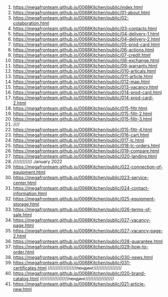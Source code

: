 <!-- https://github.com/luckyone1221/0068Kitchen -->

1. <https://megafronteam.github.io/0068Kitchen/public/index.html>
2. <https://megafronteam.github.io/0068Kitchen/public/01-about.html>
3. <https://megafronteam.github.io/0068Kitchen/public/02-colaboration.html>
4. <https://megafronteam.github.io/0068Kitchen/public/03-contacts.html>
5. <https://megafronteam.github.io/0068Kitchen/public/04-delivery-1.html>
6. <https://megafronteam.github.io/0068Kitchen/public/04-delivery-2.html>
7. <https://megafronteam.github.io/0068Kitchen/public/05-prod-card.html>
8. <https://megafronteam.github.io/0068Kitchen/public/06-actions.html>
9. <https://megafronteam.github.io/0068Kitchen/public/07-credit.html>
10. <https://megafronteam.github.io/0068Kitchen/public/08-exchange.html>
11. <https://megafronteam.github.io/0068Kitchen/public/09-warranty.html>
12. <https://megafronteam.github.io/0068Kitchen/public/010-articals.html>
13. <https://megafronteam.github.io/0068Kitchen/public/011-article.html>
14. <https://megafronteam.github.io/0068Kitchen/public/012-map.html>
15. <https://megafronteam.github.io/0068Kitchen/public/013-vacancy.html>
16. <https://megafronteam.github.io/0068Kitchen/public/014-prod-card.html>
17. <https://megafronteam.github.io/0068Kitchen/public/014-prod-card-2.html>
18. <https://megafronteam.github.io/0068Kitchen/public/015-filtr.html>
19. <https://megafronteam.github.io/0068Kitchen/public/015-filtr-2.html>
20. <https://megafronteam.github.io/0068Kitchen/public/015-filtr-3.html>
21. ////
22. <https://megafronteam.github.io/0068Kitchen/public/015-filtr-4.html>
23. <https://megafronteam.github.io/0068Kitchen/public/016-cart.html>
24. <https://megafronteam.github.io/0068Kitchen/public/017-lc.html>
25. <https://megafronteam.github.io/0068Kitchen/public/018-lc-orders.html>
26. <https://megafronteam.github.io/0068Kitchen/public/019-compare.html>
27. <https://megafronteam.github.io/0068Kitchen/public/020-landing.html>
28. //////////// January 2022
29. <https://megafronteam.github.io/0068Kitchen/public/022-connection-of-equipment.html>
30. <https://megafronteam.github.io/0068Kitchen/public/023-service-center.html>
31. <https://megafronteam.github.io/0068Kitchen/public/024-contact-information.html>
32. <https://megafronteam.github.io/0068Kitchen/public/025-equipment-storage.html>
33. <https://megafronteam.github.io/0068Kitchen/public/026-terms-of-sale.html>
34. <https://megafronteam.github.io/0068Kitchen/public/027-vacancy-page.html>
35. <https://megafronteam.github.io/0068Kitchen/public/027-vacancy-page-2.html>
36. <https://megafronteam.github.io/0068Kitchen/public/028-guarantee.html>
37. <https://megafronteam.github.io/0068Kitchen/public/029-how-to-order.html>
38. <https://megafronteam.github.io/0068Kitchen/public/030-news.html>
39. <https://megafronteam.github.io/0068Kitchen/public/031-certificates.html>
//////////////////лендинг//////////////////
1. <https://megafronteam.github.io/0068Kitchen/public/020-brand-catalog.html>
//////////////////лендинг//////////////////
1. <https://megafronteam.github.io/0068Kitchen/public/021-article-new.html>
